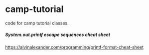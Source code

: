 # camp-tutorial
code for camp tutorial classes.

##### System.out.printf escape sequences cheat sheet 
https://alvinalexander.com/programming/printf-format-cheat-sheet